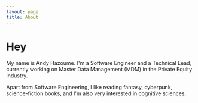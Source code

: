 ```yaml
---
layout: page
title: About
---
```


# Hey
My name is Andy Hazoume. I'm a Software Engineer and a Technical Lead, currently working on Master Data Management (MDM) in the Private Equity industry.

Apart from Software Engineering, I like reading fantasy, cyberpunk, science-fiction books, and I'm also very interested in cognitive sciences.
